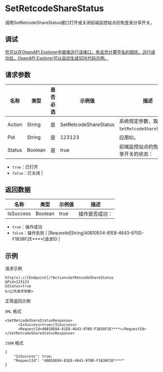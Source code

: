 # SetRetcodeShareStatus

调用SetRetcodeShareStatus接口打开或关闭前端监控站点的免登录分享开关。

## 调试

[您可以在OpenAPI Explorer中直接运行该接口，免去您计算签名的困扰。运行成功后，OpenAPI Explorer可以自动生成SDK代码示例。](https://api.aliyun.com/#product=ARMS&api=SetRetcodeShareStatus&type=RPC&version=2019-08-08)

## 请求参数

|名称|类型|是否必选|示例值|描述|
|--|--|----|---|--|
|Action|String|是|SetRetcodeShareStatus|系统规定参数，取值为`SetRetcodeShareStatus`。 |
|Pid|String|是|123123|应用ID。 |
|Status|Boolean|是|true|前端监控站点的免登录分享开关的状态：

 -   `true`：已打开
-   `false`：已关闭 |

## 返回数据

|名称|类型|示例值|描述|
|--|--|---|--|
|IsSuccess|Boolean|true|操作是否成功：

 -   `true`：操作成功
-   `false`：操作失败 |
|RequestId|String|40B10E04-81E8-4643-970D-F1B38F2E\*\*\*\*|请求ID |

## 示例

请求示例

```
http(s)://[Endpoint]/?Action=SetRetcodeShareStatus
&Pid=123123
&Status=true
&<公共请求参数>
```

正常返回示例

`XML` 格式

```
<SetRetcodeShareStatusResponse>
      <IsSuccess>true</IsSuccess>
      <RequestId>40B10E04-81E8-4643-970D-F1B38F2E****</RequestId>
</SetRetcodeShareStatusResponse>
```

`JSON` 格式

```
{
    "IsSuccess": true,
    "RequestId": "40B10E04-81E8-4643-970D-F1B38F2E****"
}
```

